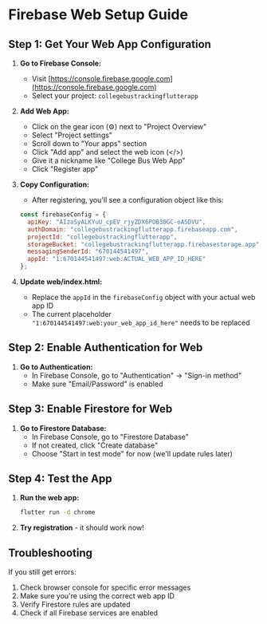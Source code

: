 # Firebase Web Setup Guide

## Step 1: Get Your Web App Configuration

1. **Go to Firebase Console:**
   - Visit [https://console.firebase.google.com](https://console.firebase.google.com)
   - Select your project: `collegebustrackingflutterapp`

2. **Add Web App:**
   - Click on the gear icon (⚙️) next to "Project Overview"
   - Select "Project settings"
   - Scroll down to "Your apps" section
   - Click "Add app" and select the web icon (</>)
   - Give it a nickname like "College Bus Web App"
   - Click "Register app"

3. **Copy Configuration:**
   - After registering, you'll see a configuration object like this:
   ```javascript
   const firebaseConfig = {
     apiKey: "AIzaSyALKYuU_cpEV_rjyZDX6POB30GC-oASDVU",
     authDomain: "collegebustrackingflutterapp.firebaseapp.com",
     projectId: "collegebustrackingflutterapp",
     storageBucket: "collegebustrackingflutterapp.firebasestorage.app",
     messagingSenderId: "670144541497",
     appId: "1:670144541497:web:ACTUAL_WEB_APP_ID_HERE"
   };
   ```

4. **Update web/index.html:**
   - Replace the `appId` in the `firebaseConfig` object with your actual web app ID
   - The current placeholder `"1:670144541497:web:your_web_app_id_here"` needs to be replaced

## Step 2: Enable Authentication for Web

1. **Go to Authentication:**
   - In Firebase Console, go to "Authentication" → "Sign-in method"
   - Make sure "Email/Password" is enabled

## Step 3: Enable Firestore for Web

1. **Go to Firestore Database:**
   - In Firebase Console, go to "Firestore Database"
   - If not created, click "Create database"
   - Choose "Start in test mode" for now (we'll update rules later)

## Step 4: Test the App

1. **Run the web app:**
   ```bash
   flutter run -d chrome
   ```

2. **Try registration** - it should work now!

## Troubleshooting

If you still get errors:
1. Check browser console for specific error messages
2. Make sure you're using the correct web app ID
3. Verify Firestore rules are updated
4. Check if all Firebase services are enabled

